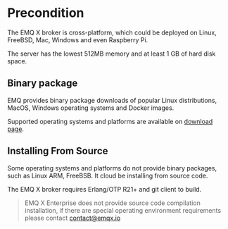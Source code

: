 #  Precondition

The EMQ X broker is cross-platform, which could be deployed on Linux, FreeBSD, Mac, Windows and even Raspberry Pi.

The server has the lowest 512MB memory and at least 1 GB of hard disk space.

## Binary package

EMQ provides binary package downloads of popular Linux distributions, MacOS, Windows operating systems and Docker images. 

Supported operating systems and platforms are available on [download page](https://www.emqx.io/downloads/emq/broker?osType=Linux).


## Installing From Source

Some operating systems and platforms do not provide binary packages, such as Linux ARM, FreeBSB. It cloud be installing from source code.

The EMQ X broker requires Erlang/OTP R21+ and git client to build.



> EMQ X Enterprise does not provide source code compilation installation, if there are special operating environment requirements please contact contact@emqx.io
